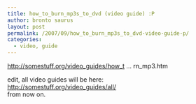```yaml
---
title: how_to_burn_mp3s_to_dvd (video guide) :P
author: bronto saurus
layout: post
permalink: /2007/09/how_to_burn_mp3s_to_dvd-video-guide-p/
categories:
  - video, guide
---
```

<a href="http://somestuff.org/video_guides/how_to_burn_mp3s_to_dvd/burn_mp3.htm" target="_blank" >http://somestuff.org/video_guides/how_t &#8230; rn_mp3.htm</a>

edit, all video guides will be here:  
<a href="http://somestuff.org/video_guides/all/" target="_blank" >http://somestuff.org/video_guides/all/</a>  
from now on.